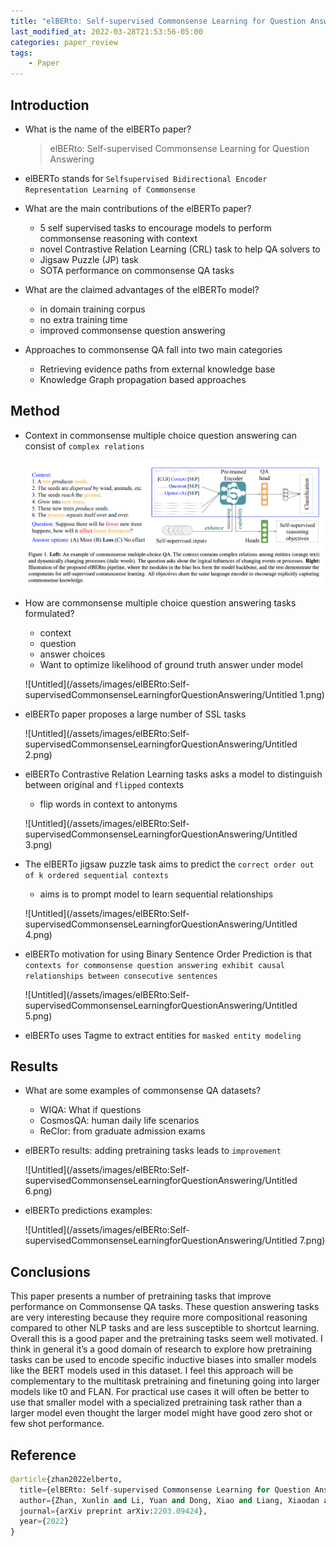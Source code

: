 ```yaml
---
title: "elBERto: Self-supervised Commonsense Learning for Question Answering"
last_modified_at: 2022-03-28T21:53:56-05:00
categories: paper_review
tags:
    - Paper
---
```

## Introduction

- What is the name of the elBERTo paper?
    
    > elBERto: Self-supervised Commonsense Learning for Question Answering
    > 
    
- elBERTo stands for `Selfsupervised Bidirectional Encoder Representation Learning
of Commonsense`
    
    
- What are the main contributions of the elBERTo paper?
    - 5 self supervised tasks to encourage models to perform commonsense reasoning with context
    - novel Contrastive Relation Learning (CRL) task to help QA solvers to
    - Jigsaw Puzzle (JP) task
    - SOTA performance on commonsense QA tasks
- What are the claimed advantages of the elBERTo model?
    - in domain training corpus
    - no extra training time
    - improved commonsense question answering
    
- Approaches to commonsense QA fall into two main categories
    - Retrieving evidence paths from external knowledge base
    - Knowledge Graph propagation based approaches

## Method

- Context in commonsense multiple choice question answering can consist of `complex relations`
    
    ![Untitled](/assets/images/elBERto:Self-supervisedCommonsenseLearningforQuestionAnswering/Untitled.png)
    
- How are commonsense multiple choice question answering tasks formulated?
    - context
    - question
    - answer choices
    - Want to optimize likelihood of ground truth answer under model
    
    ![Untitled](/assets/images/elBERto:Self-supervisedCommonsenseLearningforQuestionAnswering/Untitled 1.png)
    
- elBERTo paper proposes a large number of SSL tasks
    
    ![Untitled](/assets/images/elBERto:Self-supervisedCommonsenseLearningforQuestionAnswering/Untitled 2.png)
    

- elBERTo Contrastive Relation Learning tasks asks a model to distinguish between original and `flipped` contexts
    - flip words in context to antonyms
    
    ![Untitled](/assets/images/elBERto:Self-supervisedCommonsenseLearningforQuestionAnswering/Untitled 3.png)
    
- The elBERTo jigsaw puzzle task aims to predict the `correct order out of k ordered sequential contexts`
    - aims is to prompt model to learn sequential relationships
    
    ![Untitled](/assets/images/elBERto:Self-supervisedCommonsenseLearningforQuestionAnswering/Untitled 4.png)
    
- elBERTo motivation for using Binary Sentence Order Prediction is that `contexts for commonsense question answering exhibit causal relationships between consecutive sentences`
    
    ![Untitled](/assets/images/elBERto:Self-supervisedCommonsenseLearningforQuestionAnswering/Untitled 5.png)
    
- elBERTo uses Tagme to extract entities for `masked entity modeling`
    
    

## Results

- What are some examples of commonsense QA datasets?
    - WIQA: What if questions
    - CosmosQA: human daily life scenarios
    - ReClor: from graduate admission exams
- elBERTo results: adding pretraining tasks leads to `improvement`
    
    ![Untitled](/assets/images/elBERto:Self-supervisedCommonsenseLearningforQuestionAnswering/Untitled 6.png)
    
- elBERTo predictions examples:
    
    ![Untitled](/assets/images/elBERto:Self-supervisedCommonsenseLearningforQuestionAnswering/Untitled 7.png)
    

## Conclusions

This paper presents a number of pretraining tasks that improve performance on Commonsense QA tasks. These question answering tasks are very interesting because they require more compositional reasoning compared to other NLP tasks and are less susceptible to shortcut learning. Overall this is a good paper and the pretraining tasks seem well motivated. I think in general it’s a good domain of research to explore how pretraining tasks can be used to encode specific inductive biases into smaller models like the BERT models used in this dataset. I feel this approach will be complementary to the multitask pretraining and finetuning going into larger models like t0 and FLAN. For practical use cases it will often be better to use that smaller model with a specialized pretraining task rather than a larger model even thought the larger model might have good zero shot or few shot performance. 

## Reference

```python
@article{zhan2022elberto,
  title={elBERto: Self-supervised Commonsense Learning for Question Answering},
  author={Zhan, Xunlin and Li, Yuan and Dong, Xiao and Liang, Xiaodan and Hu, Zhiting and Carin, Lawrence},
  journal={arXiv preprint arXiv:2203.09424},
  year={2022}
}
```